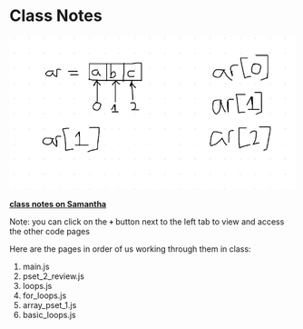 # Class Notes

![img](https://github.com/mottaquikarim/FEWDRemote/blob/master/Lecture_13/class_notes/Screen%20Shot%202018-04-10%20at%2010.13.54%20PM.png?raw=true)

**[class notes on Samantha](http://samantha.fewd.us/#fork/mottaquikarim/FEWDR_04102018)**

Note: you can click on the **`+`** button next to the left tab to view and access the other code pages

Here are the pages in order of us working through them in class:

1. main.js
2. pset_2_review.js
3. loops.js
4. for_loops.js
5. array_pset_1.js
6. basic_loops.js
